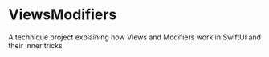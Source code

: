 # ViewsModifiers
A technique project explaining how Views and Modifiers work in SwiftUI and their inner tricks
